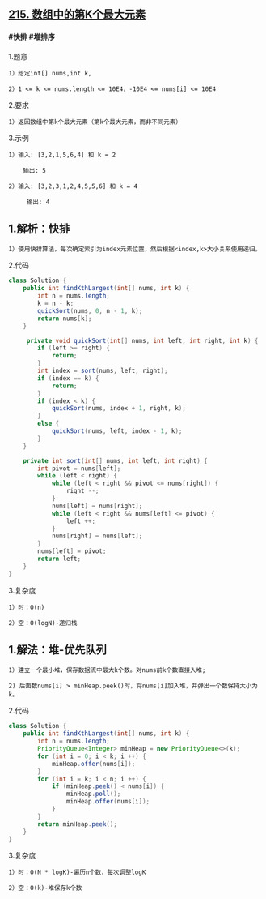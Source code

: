 ## [215. 数组中的第K个最大元素](https://leetcode.cn/problems/kth-largest-element-in-an-array/description/)

#### #快排 #堆排序
1.题意

    1）给定int[] nums,int k,

    2）1 <= k <= nums.length <= 10E4，-10E4 <= nums[i] <= 10E4

2.要求

    1）返回数组中第k个最大元素（第k个最大元素，而非不同元素）

3.示例

    1）输入: [3,2,1,5,6,4] 和 k = 2

        输出: 5

    2）输入: [3,2,3,1,2,4,5,5,6] 和 k = 4

         输出: 4

## 1.解析：快排

    1）使用快排算法，每次确定索引为index元素位置，然后根据<index,k>大小关系使用递归。

2.代码
```java
class Solution {
    public int findKthLargest(int[] nums, int k) {
        int n = nums.length;
        k = n - k;
        quickSort(nums, 0, n - 1, k);
        return nums[k];
    }

     private void quickSort(int[] nums, int left, int right, int k) {
        if (left >= right) {
            return;
        }
        int index = sort(nums, left, right);
        if (index == k) {
            return;
        }
        if (index < k) {
            quickSort(nums, index + 1, right, k);
        }
        else {
            quickSort(nums, left, index - 1, k);
        }
    }   

    private int sort(int[] nums, int left, int right) {
        int pivot = nums[left];
        while (left < right) {
            while (left < right && pivot <= nums[right]) {
                right --;
            }
            nums[left] = nums[right];
            while (left < right && nums[left] <= pivot) {
                left ++;
            }
            nums[right] = nums[left];
        }
        nums[left] = pivot;
        return left;
    }             
}
```
3.复杂度

    1）时：O(n)

    2）空：O(logN)-递归栈


## 1.解法：堆-优先队列

    1）建立一个最小堆，保存数据流中最大k个数。对nums前k个数直接入堆;

    2) 后面数nums[i] > minHeap.peek()时，将nums[i]加入堆，并弹出一个数保持大小为k。

2.代码
```java
class Solution {
    public int findKthLargest(int[] nums, int k) {        
        int n = nums.length;
        PriorityQueue<Integer> minHeap = new PriorityQueue<>(k);
        for (int i = 0; i < k; i ++) {
            minHeap.offer(nums[i]);
        }
        for (int i = k; i < n; i ++) {
            if (minHeap.peek() < nums[i]) {
                minHeap.poll();
                minHeap.offer(nums[i]);
            }
        }
        return minHeap.peek();
    }             
}
```
3.复杂度

    1）时：O(N * logK)-遍历n个数，每次调整logK

    2）空：O(k)-堆保存k个数